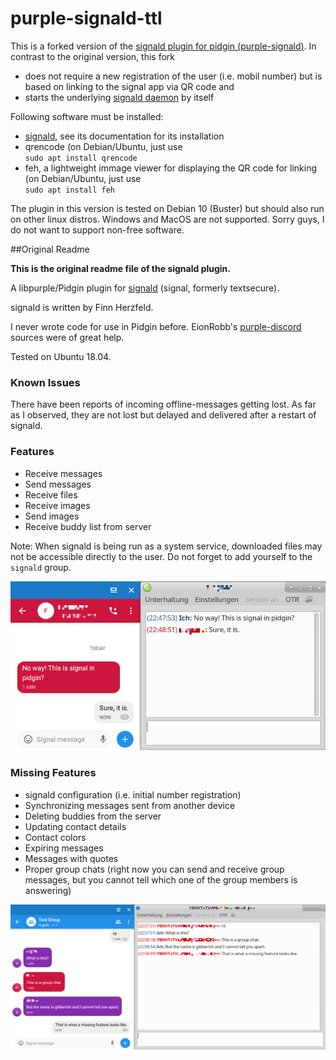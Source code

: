 # purple-signald-ttl

This is a forked version of the [signald plugin for pidgin (purple-signald)](https://github.com/hoehermann/libpurple-signald). In contrast to the original version, this fork 

* does not require a new registration of the user (i.e. mobil number) but is based on linking to the signal app via QR code and
* starts the underlying [signald daemon](https://git.callpipe.com/finn/signald) by itself

Following software must be installed:

* [signald](https://git.callpipe.com/finn/signald), see its documentation for its installation  
* qrencode (on Debian/Ubuntu, just use  
  `sudo apt install qrencode`
* feh, a lightweight immage viewer for displaying the QR code for linking (on Debian/Ubuntu, just use  
  `sudo apt install feh`

The plugin in this version is tested on Debian 10 (Buster) but should also run on other linux distros. Windows and MacOS are not supported. Sorry guys, I do not want to support non-free software.


##Original Readme

**This is the original readme file of the signald plugin.**

A libpurple/Pidgin plugin for [signald](https://git.callpipe.com/finn/signald) (signal, formerly textsecure).

signald is written by Finn Herzfeld.

I never wrote code for use in Pidgin before. EionRobb's [purple-discord](https://github.com/EionRobb/purple-discord) sources were of great help. 

Tested on Ubuntu 18.04.

### Known Issues

There have been reports of incoming offline-messages getting lost. As far as I observed, they are not lost but delayed and delivered after a restart of signald.

### Features

* Receive messages
* Send messages
* Receive files
* Receive images
* Send images
* Receive buddy list from server

Note: When signald is being run as a system service, downloaded files may not be accessible directly to the user. Do not forget to add yourself to the `signald` group.

![Instant Message](/instant_message.png?raw=true "Instant Message Screenshot")

### Missing Features

* signald configuration (i.e. initial number registration)
* Synchronizing messages sent from another device
* Deleting buddies from the server
* Updating contact details
* Contact colors
* Expiring messages
* Messages with quotes
* Proper group chats (right now you can send and receive group messages, but you cannot tell which one of the group members is answering)

![Group Chat](/groupchat.png?raw=true "Group Chat Screenshot")

